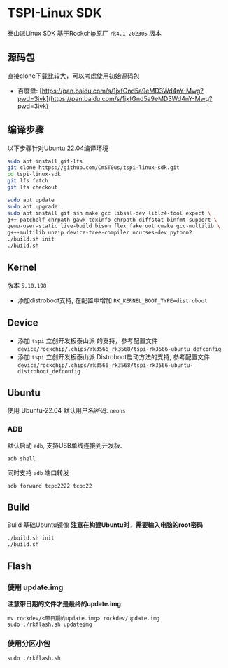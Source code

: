 # TSPI-Linux SDK

泰山派Linux SDK
基于Rockchip原厂 `rk4.1-202305` 版本

## 源码包
直接clone下载比较大，可以考虑使用初始源码包
* 百度盘: [https://pan.baidu.com/s/1jxfGnd5a9eMD3Wd4nY-Mwg?pwd=3ivk](https://pan.baidu.com/s/1jxfGnd5a9eMD3Wd4nY-Mwg?pwd=3ivk) 

## 编译步骤
以下步骤针对Ubuntu 22.04编译环境

```bash
sudo apt install git-lfs
git clone https://github.com/CmST0us/tspi-linux-sdk.git
cd tspi-linux-sdk
git lfs fetch
git lfs checkout

sudo apt update
sudo apt upgrade
sudo apt install git ssh make gcc libssl-dev liblz4-tool expect \
g++ patchelf chrpath gawk texinfo chrpath diffstat binfmt-support \
qemu-user-static live-build bison flex fakeroot cmake gcc-multilib \
g++-multilib unzip device-tree-compiler ncurses-dev python2
./build.sh init
./build.sh
```

## Kernel
版本 `5.10.198`

- 添加distroboot支持, 在配置中增加 `RK_KERNEL_BOOT_TYPE=distroboot`


## Device
- 添加 `tspi` 立创开发板泰山派 的支持，参考配置文件 `device/rockchip/.chips/rk3566_rk3568/tspi-rk3566-ubuntu_defconfig`
- 添加 `tspi` 立创开发板泰山派 Distroboot启动方法的支持, 参考配置文件 `device/rockchip/.chips/rk3566_rk3568/tspi-rk3566-ubuntu-distroboot_defconfig`


## Ubuntu
使用 Ubuntu-22.04
默认用户名密码: `neons`

### ADB
默认启动 `adb`, 支持USB单线连接到开发板.
```
adb shell
```

同时支持 `adb` 端口转发
```
adb forward tcp:2222 tcp:22
```

## Build

Build 基础Ubuntu镜像
**注意在构建Ubuntu时，需要输入电脑的root密码**
```
./build.sh init
./build.sh 
```

## Flash

### 使用 update.img

**注意带日期的文件才是最终的update.img**
```
mv rockdev/<带日期的update.img> rockdev/update.img
sudo ./rkflash.sh updateimg
```

### 使用分区小包
```
sudo ./rkflash.sh
```
